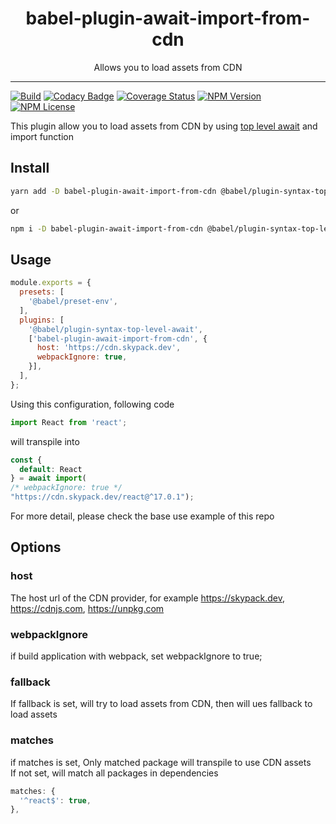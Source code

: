 <div align="center">
<h1>babel-plugin-await-import-from-cdn</h1>

<p>Allows you to load assets from CDN</p>
</div>

---

[![Build](https://github.com/minocoko/babel-plugin-await-import-from-cdn/workflows/build/badge.svg)](https://github.com/minocoko/babel-plugin-await-import-from-cdn/actions)
[![Codacy Badge](https://api.codacy.com/project/badge/Grade/9398e3aa4c4e4874a862ead03536db1f)](https://app.codacy.com/gh/minocoko/babel-plugin-await-import-from-cdn?utm_source=github.com&utm_medium=referral&utm_content=minocoko/babel-plugin-await-import-from-cdn&utm_campaign=Badge_Grade)
[![Coverage Status](https://coveralls.io/repos/github/minocoko/babel-plugin-await-import-from-cdn/badge.svg?branch=main)](https://coveralls.io/github/minocoko/babel-plugin-await-import-from-cdn?branch=main)
[![NPM Version](https://img.shields.io/npm/v/babel-plugin-await-import-from-cdn)](https://www.npmjs.com/package/babel-plugin-await-import-from-cdn)
[![NPM License](https://img.shields.io/npm/l/babel-plugin-await-import-from-cdn)](https://github.com/minocoko/babel-plugin-await-import-from-cdn/blob/main/LICENSE)

This plugin allow you to load assets from CDN by using [top level await](https://github.com/tc39/proposal-top-level-await#dependency-fallbacks) and import function

## Install
```bash
yarn add -D babel-plugin-await-import-from-cdn @babel/plugin-syntax-top-level-await
```
or
```bash
npm i -D babel-plugin-await-import-from-cdn @babel/plugin-syntax-top-level-await
```


## Usage
```javascript
module.exports = {
  presets: [
    '@babel/preset-env',
  ],
  plugins: [
    '@babel/plugin-syntax-top-level-await',
    ['babel-plugin-await-import-from-cdn', {
      host: 'https://cdn.skypack.dev',
      webpackIgnore: true,
    }],
  ],
};
```
Using this configuration, following code
```javascript
import React from 'react';
```
will transpile into
```javascript
const {
  default: React
} = await import(
/* webpackIgnore: true */
"https://cdn.skypack.dev/react@^17.0.1");
```
For more detail, please check the base use example of this repo


## Options
### host
The host url of the CDN provider, for example https://skypack.dev, https://cdnjs.com, https://unpkg.com

### webpackIgnore
if build application with webpack, set webpackIgnore to true;

### fallback
If fallback is set, will try to load assets from CDN, then will ues fallback to load assets

### matches
if matches is set, Only matched package will transpile to use CDN assets <br>
If not set, will match all packages in dependencies
```javascript
matches: {
  '^react$': true,
},
```
